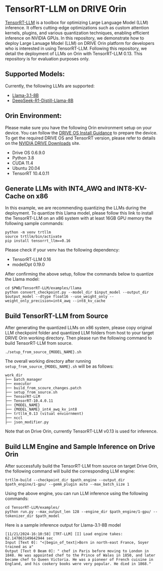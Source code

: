 # TensorRT-LLM on DRIVE Orin

[TensorRT-LLM](https://github.com/NVIDIA/TensorRT-LLM/tree/v0.13.0) is a toolbox for optimizing Large Language Model (LLM) inference. It offers cutting-edge optimizations such as custom attention kernels, plugins, and various quantization techniques, enabling efficient inference on NVIDIA GPUs. In this repository, we demonstrate how to deploy Large Lanuage Model (LLM) on DRIVE Orin platform for developers who is interested in using TensorRT-LLM. Following this repository, we detail the deployment of LLMs on Orin with TensorRT-LLM 0.13. This repository is for evaluation purposes only. 

## Supported Models:
Currently, the following LLMs are supported: 
- [Llama-3.1-8B](https://huggingface.co/meta-llama/Llama-3.1-8B)
- [DeepSeek-R1-Distill-Llama-8B](https://huggingface.co/deepseek-ai/DeepSeek-R1-Distill-Llama-8B)

## Orin Environment:

Please make sure you have the following Orin environment setup on your device. You can follow the [DRIVE OS Install Guidance](https://developer.nvidia.com/docs/drive/drive-os/6.0.9/public/drive-os-linux-installation/index.html) to prepare the device. To get the required DRIVE OS and TensorRT version, please refer to details on the [NVIDIA DRIVE Downloads](https://developer.nvidia.com/drive/downloads) site.

- Drive OS 0.6.9.0
- Python 3.8
- CUDA 11.4
- Ubuntu 20.04
- TensorRT 10.4.0.11


## Generate LLMs with INT4_AWQ and INT8-KV-Cache on x86

In this example, we are recommending quantizing the LLMs during the deployment. To quantize this Llama model, please follow this link to install the TensorRT-LLM on an x86 system with at least 16GB GPU memory the following sample commands: 

```
python -m venv trtllm
source trtllm/bin/activate
pip install tensorrt_llm==0.16 
```
Please check if your venv has the following dependency:
- TensorRT-LLM 0.16
- modelOpt 0.19.0

After confirming the above setup, follow the commands below to quantize the Llama model:
```
cd $PWD/TensorRT-LLM/examples/llama 
python convert_checkpoint.py --model_dir $input_model --output_dir $output_model --dtype float16 --use_weight_only --weight_only_precision=int4_awq --int8_kv_cache
```


## Build TensorRT-LLM from Source

After generating the quantized LLMs on x86 system, please copy original LLM checkpoint folder and quantized LLM folders from host to your target DRIVE Orin working directory. Then please run the following command to build TensorRT-LLM from source. 
```
./setup_from_source_{MODEL_NAME}.sh
```

The overall working directory after running `setup_from_source_{MODEL_NAME}.sh` will be as follows:
```
work_dir
├── batch_manager 
├── executor
├── build_from_scoure_changes.patch 
├── setup_from_source.sh 
├── TensorRT-LLM
├── TensorRT-10.4.0.11
├── {MODEL_NAME}
├── {MODEL_NAME}_int4_awq_kv_int8 
├── trtllm_0.13 (vitual enviornment)
├── nccl
├── json_modifier.py
```
Note that on Drive Orin, currently TensorRT-LLM v0.13 is used for inference.

## Build LLM Engine and Sample Inference on Drive Orin
After successfully build the TensorRT-LLM from source on target Drive Orin, the following command will build the corresponding LLM engine:
```
trtllm-build --checkpoint_dir $path_engine --output_dir $path_engine/1-gpu/ --gemm_plugin auto --max_batch_size 1 
```

Using the above engine, you can run LLM inference using the following commands:
```
cd TensorRT-LLM/examples/
python run.py --max_output_len 128 --engine_dir $path_engine/1-gpu/ --tokenizer_dir $path_model 
```

Here is a sample inference output for Llama-3.1-8B model 
```
[11/21/2024-16:10:58] [TRT-LLM] [I] Load engine takes: 62.147863149642944 sec
Input [Text 0]: "<|begin_of_text|>Born in north-east France, Soyer trained as a"
Output [Text 0 Beam 0]: " chef in Paris before moving to London in 1848. He was appointed chef to the Prince of Wales in 1850, and later became chef to Queen Victoria. He was a pioneer of French cuisine in England, and his cookery books were very popular. He died in 1868."
```
